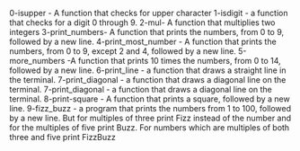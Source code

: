 0-isupper - A function that checks for upper character
1-isdigit - a function that checks for a digit 0 through 9.
2-mul- A function that multiplies two integers
3-print_numbers- A function that prints the numbers, from 0 to 9, followed by a new line.
4-print_most_number - A function that prints the numbers, from 0 to 9, except 2 and 4, followed by a new line.
5-more_numbers -A function that prints 10 times the numbers, from 0 to 14, followed by a new line.
6-print_line - a function that draws a straight line in the terminal.
7-print_diagonal - a function that draws a diagonal line on the terminal.
7-print_diagonal - a function that draws a diagonal line on the terminal.
8-print-square - A function that prints a square, followed by a new line.
9-fizz_buzz - a program that prints the numbers from 1 to 100, followed by a new line. But for multiples of three print Fizz instead of the number and for the multiples of five print Buzz. For numbers which are multiples of both three and five print FizzBuzz
